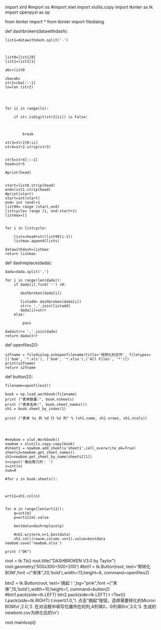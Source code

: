 import xlrd
#import os
#import xlwt
import xlutils.copy
import tkinter as tk
import openpyxl as op


from tkinter import *
from tkinter import filedialog

def dashbroken(datawithdash):

    

    list1=datawithdash.split('-')

    

    list0=list1[0]
    list1=list1[1]
    
    abc=list0
    
    cba=abc
    str2=cba[::-1]
    ln=len (str2)

    


    for ii in range(ln):
        
        if str.isdigit(str2[ii]) is False:


             
            break

    str3=str2[0:ii]
    str4=str2.strip(str3)


    str5=str4[::-1]    
    head=str5

    #print(head)
    
    
    start=list0.strip(head)
    end=list1.strip(head)
    #print(start)
    start=int(start)
    end= int (end)+1
    list99= range (start,end)
    listcycle= range (1, end-start+1)
    listmax=[]


    for i in listcycle:
    
        lists=head+str(list99[i-1])
        listmax.append(lists)
         
    datawithdash=listmax
    return listmax 


   
def dashreplace(dada):



    dada=dada.split(',')

    for i in range(len(dada)):
        if dada[i].find('-') >0:
        
           dashbroken(dada[i])
       
           listadd= dashbroken(dada[i])
           strr= ','.join(listadd)
           dada[i]=strr
        else:

            pass

    dadastrr= ','.join(dada)
    return dadastrr



def openfiles2():

    s2fname = filedialog.askopenfilename(title='待转化的文件', filetypes=[('bom', '*.xls'), ('bom', '*.xlsx'),('All Files', '*')])
    print(s2fname)
    return s2fname
    
def button2():

    filename=openfiles2()
    
    book = op.load_workbook(filename)
    print ("表单数量:", book.nsheets)
    print ("表单名称:", book.sheet_names())
    sh1 = book.sheet_by_index(1)

    print ("表单 %s 共 %d 行 %d 列" % (sh1.name, sh1.nrows, sh1.ncols))

   

    
    #newbom = xlwt.Workbook()
    newbom = xlutils.copy.copy(book)
    #sheet1 = newbom.add_sheet(u'sheet1',cell_overwrite_ok=True)
    sheets2=newbom.get_sheet_names()
    sh2=newbom.get_sheet_by_name(sheets2[1])
    n=input('输出第几列： ')
    n=int(n)
    num=0

    #for s in book.sheets():

        
       
    wrt11=sh1.col(n)


    for m in range(len(wrt11)):      
        q=int(m)
        p=wrt11[m].value
    
        bestdata=dashreplace(p)
    
        #sh2.write(m,n+1,bestdata)
        sh2.cell(row=m,column =n+1).value=bestdata
    newbom.save('newbom.xlsx')

    print ("OK")
        
        
root = tk.Tk()
root.title("DASHBROKEN V3.0 by Taylor")
root.geometry('500x300+500+200')
#btn1 = tk.Button(root, text='带转化BOM',font =("宋体",20,'bold'),width=13,height=8, command=openfiles2)

btn2 = tk.Button(root, text='搞起！',bg="pink",font =("宋体",15,'bold'),width=10,height=1, command=button2)
#btn1.pack(side=tk.LEFT)
btn2.pack(side=tk.LEFT)
t =Text()
t.pack(side=tk.RIGHT)
t.insert(1.0,'1. 点击“搞起”按钮，选择需要转化的Micron BOM\n',2.0,'2. 在对话框中填写位置所在的列,A列填0，G列填6\n',3.0,'3. 生成的newbom.csv为转化后的\n')

root.mainloop()
